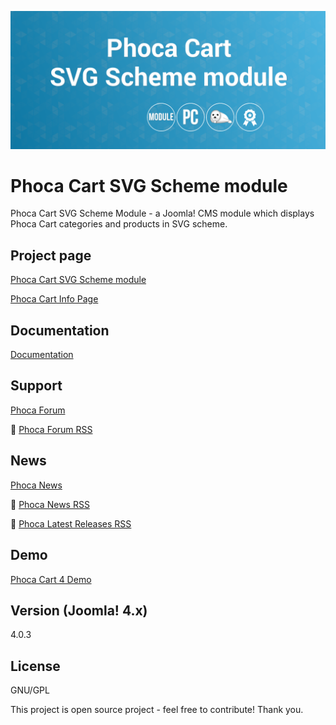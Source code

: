 



![Phoca Cart SVG Scheme module](https://github.com/PhocaCz/PhocaCartSvgSchemeModule/blob/main/mod_phocacart_svg_scheme.png?raw=true)

# Phoca Cart SVG Scheme module



Phoca Cart SVG Scheme Module - a Joomla! CMS module which displays Phoca Cart categories and products in SVG scheme.



## Project page

[Phoca Cart SVG Scheme module](https://www.phoca.cz/phocacart-extensions/1-modules/72-phoca-cart-svg-scheme-module)

[Phoca Cart Info Page](https://www.phoca.cz/project/phocacart-joomla-ecommerce)



## Documentation

[Documentation](https://www.phoca.cz/documentation/category/115-phoca-cart)





## Support

[Phoca Forum](https://www.phoca.cz/forum)

:bell: [Phoca Forum RSS](https://www.phoca.cz/forum/app.php/feed)



## News

[Phoca News](https://www.phoca.cz/news)

:bell: [Phoca News RSS](https://www.phoca.cz/news?format=feed&type=rss)

:bell: [Phoca Latest Releases RSS](https://www.phoca.cz/download/feed/111?format=feed&type=rss)



## Demo

[Phoca Cart 4 Demo](https://www.phoca.cz/phocacart4demo/)



## Version (Joomla! 4.x)

4.0.3



## License

GNU/GPL



This project is open source project - feel free to contribute! Thank you.
